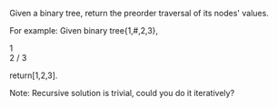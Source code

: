 Given a binary tree, return the preorder traversal of its nodes' values.

For example:
Given binary tree{1,#,2,3},

   1
    \
     2
    /
   3

return[1,2,3].

Note: Recursive solution is trivial, could you do it iteratively?

